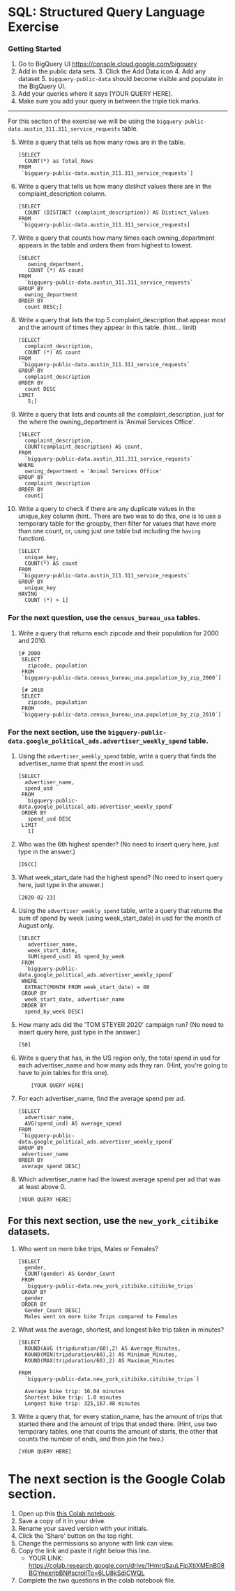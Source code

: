
# SQL:  Structured Query Language  Exercise

### Getting Started
1. Go to BigQuery UI https://console.cloud.google.com/bigquery
2. Add in the public data sets. 
	3. Click the Add Data icon
	4. Add any dataset
	5. `bigquery-public-data` should become visible and populate in the BigQuery UI. 
3. Add your queries where it says [YOUR QUERY HERE].
4. Make sure you add your query in between the triple tick marks. 
---

For this section of the exercise we will be using the `bigquery-public-data.austin_311.311_service_requests`  table. 

5. Write a query that tells us how many rows are in the table. 
	```
	[SELECT 
      COUNT(*) as Total_Rows
    FROM
     `bigquery-public-data.austin_311.311_service_requests`]
	```

6. Write a query that tells us how many _distinct_ values there are in the complaint_description column.
	``` 
	[SELECT
      COUNT (DISTINCT (complaint_description)) AS Distinct_Values
    FROM
     `bigquery-public-data.austin_311.311_service_requests]
	```
  
7. Write a query that counts how many times each owning_department appears in the table and orders them from highest to lowest. 
	``` 
	[SELECT
       owning_department,
       COUNT (*) AS count
    FROM
      `bigquery-public-data.austin_311.311_service_requests`
   GROUP BY
      owning_department
   ORDER BY
      count DESC;]
	```

8. Write a query that lists the top 5 complaint_description that appear most and the amount of times they appear in this table. (hint... limit)
	```
	[SELECT
      complaint_description,
      COUNT (*) AS count
    FROM
     `bigquery-public-data.austin_311.311_service_requests`
    GROUP BY
      complaint_description
    ORDER BY
      count DESC
    LIMIT
       5;]
	  ```
9. Write a query that lists and counts all the complaint_description, just for the where the owning_department is 'Animal Services Office'.
	```
	[SELECT
      complaint_description,
      COUNT(complaint_description) AS count,
    FROM
      `bigquery-public-data.austin_311.311_service_requests`
    WHERE 
      owning_department = 'Animal Services Office'
    GROUP BY
      complaint_description
    ORDER BY
      count]
	```

10. Write a query to check if there are any duplicate values in the unique_key column (hint.. There are two was to do this, one is to use a temporary table for the groupby, then filter for values that have more than one count, or, using just one table but including the  `having` function). 
	```
	[SELECT
      unique_key,
      COUNT(*) AS count
    FROM
     `bigquery-public-data.austin_311.311_service_requests`
    GROUP BY
      unique_key
    HAVING
      COUNT (*) > 1]
	```


### For the next question, use the `census_bureau_usa` tables.

1. Write a query that returns each zipcode and their population for 2000 and 2010. 
	```
	[# 2000
     SELECT
       zipcode, population
     FROM
     `bigquery-public-data.census_bureau_usa.population_by_zip_2000`]
     
     [# 2010
     SELECT
       zipcode, population
     FROM
     `bigquery-public-data.census_bureau_usa.population_by_zip_2010`]
	```


### For the next section, use the  `bigquery-public-data.google_political_ads.advertiser_weekly_spend` table.
1. Using the `advertiser_weekly_spend` table, write a query that finds the advertiser_name that spent the most in usd. 
	```
	[SELECT
      advertiser_name,
      spend_usd
     FROM
      `bigquery-public-data.google_political_ads.advertiser_weekly_spend`
     ORDER BY
       spend_usd DESC
     LIMIT
       1]
	```
2. Who was the 6th highest spender? (No need to insert query here, just type in the answer.)
	```
	[DSCC]
	```

3. What week_start_date had the highest spend? (No need to insert query here, just type in the answer.)
	```
	[2020-02-23]
	```

4. Using the `advertiser_weekly_spend` table, write a query that returns the sum of spend by week (using week_start_date) in usd for the month of August only. 
	```
	[SELECT
       advertiser_name,
       week_start_date,
       SUM(spend_usd) AS spend_by_week
     FROM
      `bigquery-public-data.google_political_ads.advertiser_weekly_spend`
     WHERE
      EXTRACT(MONTH FROM week_start_date) = 08
     GROUP BY
      week_start_date, advertiser_name
     ORDER BY 
      spend_by_week DESC]
	```
6.  How many ads did the 'TOM STEYER 2020' campaign run? (No need to insert query here, just type in the answer.)
	```
	[50]
	```
7. Write a query that has, in the US region only, the total spend in usd for each advertiser_name and how many ads they ran. (Hint, you're going to have to join tables for this one). 
	```
		[YOUR QUERY HERE]
	```
8. For each advertiser_name, find the average spend per ad. 
	```
	[SELECT
      advertiser_name,
      AVG(spend_usd) AS average_spend
    FROM
     `bigquery-public-data.google_political_ads.advertiser_weekly_spend`
    GROUP BY
     advertiser_name
    ORDER BY 
     average_spend DESC]
	```
10. Which advertiser_name had the lowest average spend per ad that was at least above 0. 
	``` 
	[YOUR QUERY HERE]
	```
## For this next section, use the `new_york_citibike` datasets.

1. Who went on more bike trips, Males or Females?
	```
	[SELECT
      gender,
      COUNT(gender) AS Gender_Count
     FROM
      `bigquery-public-data.new_york_citibike.citibike_trips`
     GROUP BY 
      gender 
     ORDER BY 
      Gender_Count DESC]                                                                          
      Males went on more bike Trips compared to Females
	```
2. What was the average, shortest, and longest bike trip taken in minutes?
	```
	[SELECT
      ROUND(AVG (tripduration/60),2) AS Average_Minutes,
      ROUND(MIN(tripduration/60),2) AS Minimum_Minutes,
      ROUND(MAX(tripduration/60),2) AS Maximum_Minutes

    FROM
      `bigquery-public-data.new_york_citibike.citibike_trips`]
      
      Average bike trip: 16.04 minutes
      Shortest bike trip: 1.0 minutes 
      Longest bike trip: 325,167.48 minutes 
	```

3. Write a query that, for every station_name, has the amount of trips that started there and the amount of trips that ended there. (Hint, use two temporary tables, one that counts the amount of starts, the other that counts the number of ends, and then join the two.) 
	```
	[YOUR QUERY HERE]
	```
# The next section is the Google Colab section.  
1. Open up this [this Colab notebook](https://colab.research.google.com/drive/1kHdTtuHTPEaMH32GotVum41YVdeyzQ74?usp=sharing).
2. Save a copy of it in your drive. 
3. Rename your saved version with your initials. 
4. Click the 'Share' button on the top right.  
5. Change the permissions so anyone with link can view. 
6. Copy the link and paste it right below this line. 
	* YOUR LINK:  https://colab.research.google.com/drive/1HmrqSauLFjpXtiXMEnB08BGYnexrjbBN#scrollTo=6LU8kSdiCWQL
9. Complete the two questions in the colab notebook file. 
